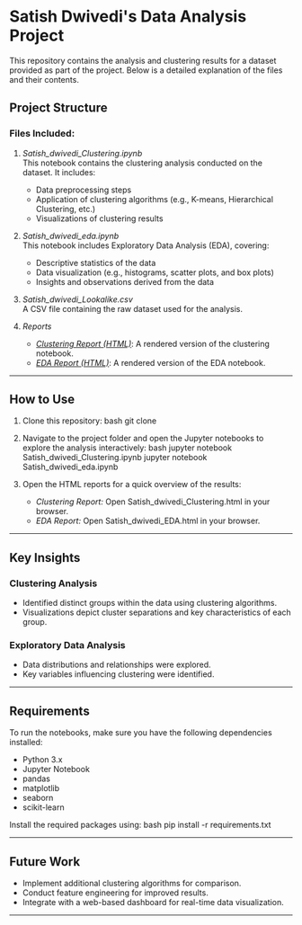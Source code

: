 # Satish Dwivedi's Data Analysis Project

This repository contains the analysis and clustering results for a dataset provided as part of the project. Below is a detailed explanation of the files and their contents.

## Project Structure

### Files Included:

1. *Satish_dwivedi_Clustering.ipynb*  
   This notebook contains the clustering analysis conducted on the dataset. It includes:
   - Data preprocessing steps
   - Application of clustering algorithms (e.g., K-means, Hierarchical Clustering, etc.)
   - Visualizations of clustering results

2. *Satish_dwivedi_eda.ipynb*  
   This notebook includes Exploratory Data Analysis (EDA), covering:
   - Descriptive statistics of the data
   - Data visualization (e.g., histograms, scatter plots, and box plots)
   - Insights and observations derived from the data

3. *Satish_dwivedi_Lookalike.csv*  
   A CSV file containing the raw dataset used for the analysis.

4. *Reports*
   - *[Clustering Report (HTML)](./Satish_dwivedi_Clustering.html)*: A rendered version of the clustering notebook.
   - *[EDA Report (HTML)](./Satish_dwivedi_EDA.html)*: A rendered version of the EDA notebook.

---

## How to Use

1. Clone this repository:
   bash
   git clone <repository-url>
   

2. Navigate to the project folder and open the Jupyter notebooks to explore the analysis interactively:
   bash
   jupyter notebook Satish_dwivedi_Clustering.ipynb
   jupyter notebook Satish_dwivedi_eda.ipynb
   

3. Open the HTML reports for a quick overview of the results:
   - *Clustering Report:* Open Satish_dwivedi_Clustering.html in your browser.
   - *EDA Report:* Open Satish_dwivedi_EDA.html in your browser.

---

## Key Insights

### Clustering Analysis
- Identified distinct groups within the data using clustering algorithms.
- Visualizations depict cluster separations and key characteristics of each group.

### Exploratory Data Analysis
- Data distributions and relationships were explored.
- Key variables influencing clustering were identified.

---

## Requirements
To run the notebooks, make sure you have the following dependencies installed:

- Python 3.x
- Jupyter Notebook
- pandas
- matplotlib
- seaborn
- scikit-learn

Install the required packages using:
bash
pip install -r requirements.txt


---

## Future Work
- Implement additional clustering algorithms for comparison.
- Conduct feature engineering for improved results.
- Integrate with a web-based dashboard for real-time data visualization.

---


